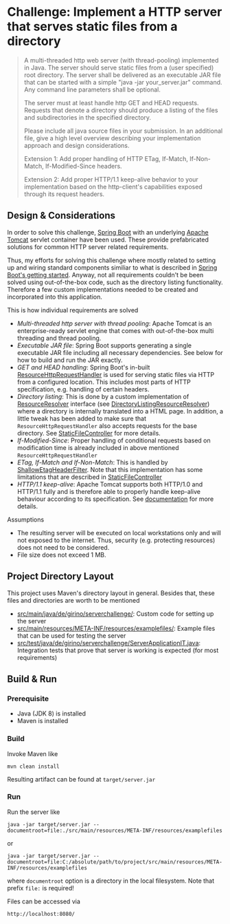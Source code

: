 # Challenge: Implement a HTTP server that serves static files from a directory


> A multi-threaded http web server (with thread-pooling) implemented in Java. The server should serve static files from a (user specified) root directory. The server shall be delivered as an executable JAR file that can be started with a simple "java -jar your_server.jar" command. Any command line parameters shall be optional.
> 
> The server must at least handle http GET and HEAD requests. Requests that denote a directory should produce a listing of the files and subdirectories in the specified directory.
>
> Please include all java source files in your submission. In an additional file, give a high level overview describing your implementation approach and design considerations.
> 
> Extension 1: Add proper handling of HTTP ETag, If-Match, If-Non-Match, If-Modified-Since headers.
> 
> Extension 2: Add proper HTTP/1.1 keep-alive behavior to your implementation based on the http-client's capabilities exposed through its request headers.


## Design & Considerations
In order to solve this challenge, [Spring Boot](https://projects.spring.io/spring-boot/) with an underlying 
[Apache Tomcat](http://tomcat.apache.org/) servlet container have been used. These provide prefabricated solutions for
common HTTP server related requirements.

Thus, my efforts for solving this challenge where mostly related to setting up and wiring standard components similiar to
what is described in [Spring Boot's getting started](https://spring.io/guides/gs/spring-boot/).
Anyway, not all requirements couldn't be been solved using out-of-the-box code, such as the directory listing functionality. 
Therefore a few custom implementations needed to be created and incorporated into this application.

This is how individual requirements are solved

* _Multi-threaded http server with thread pooling_: Apache Tomcat is an enterprise-ready servlet engine that comes with out-of-the-box multi threading and thread pooling.
* _Executable JAR file_: Spring Boot supports generating a single executable JAR file including all necessary dependencies. See below for how to build and run the JAR exactly.
* _GET and HEAD handling_: Spring Boot's in-built [ResourceHttpRequestHandler](http://docs.spring.io/spring/docs/current/javadoc-api/org/springframework/web/servlet/resource/ResourceHttpRequestHandler.html) 
    is used for serving static files via HTTP from a configured location. This includes most parts of HTTP specification, e.g. handling of certain headers. 
* _Directory listing_: This is done by a custom implementation of [ResourceResolver](http://docs.spring.io/spring/docs/current/javadoc-api/org/springframework/web/servlet/resource/ResourceResolver.html) 
    interface (see [DirectoryListingResourceResolver](./src/main/java/de/girino/serverchallenge/DirectoryListingResourceResolver.java))
    where a directory is internally translated into a HTML page. In addition, a little tweak has been added to make sure 
    that `ResourceHttpRequestHandler` also accepts requests for the base directory. See [StaticFileController](./src/main/java/de/girino/serverchallenge/StaticFileController.java)
    for more details.
* _If-Modified-Since_: Proper handling of conditional requests based on modification time is already included in above mentioned `ResourceHttpRequestHandler`
* _ETag, If-Match and If-Non-Match_: This is handled by [ShallowEtagHeaderFilter](http://docs.spring.io/spring/docs/current/javadoc-api/org/springframework/web/filter/ShallowEtagHeaderFilter.html). 
    Note that this implementation has some limitations that are described in [StaticFileController](./src/main/java/de/girino/serverchallenge/StaticFileController.java) 
* _HTTP/1.1 keep-alive_: Apache Tomcat supports both HTTP/1.0 and HTTP/1.1 fully and is therefore able to properly handle 
  keep-alive behaviour according to its specification. See [documentation](https://tomcat.apache.org/tomcat-8.0-doc/config/http.html#HTTP/1.1_and_HTTP/1.0_Support) for more details. 


Assumptions
* The resulting server will be executed on local workstations only and will not exposed to the internet. Thus, security (e.g. protecting resources) does not need to be considered.
* File size does not exceed 1 MB.


## Project Directory Layout

This project uses Maven's directory layout in general. Besides that, these files and directories are worth to be mentioned

* [src/main/java/de/girino/serverchallenge/](src/main/java/de/girino/serverchallenge/): Custom code for setting up the server
* [src/main/resources/META-INF/resources/examplefiles/](src/main/resources/META-INF/resources/examplefiles/): Example files that can be used for testing the server
* [src/test/java/de/girino/serverchallenge/ServerApplicationIT.java](src/test/java/de/girino/serverchallenge/ServerApplicationIT.java): Integration tests that prove that server is working is expected (for most requirements)


## Build & Run


### Prerequisite
- Java (JDK 8) is installed
- Maven is installed


### Build

Invoke Maven like 

    mvn clean install
		
Resulting artifact can be found at `target/server.jar`		

### Run

Run the server like

    java -jar target/server.jar --documentroot=file:./src/main/resources/META-INF/resources/examplefiles
or

    java -jar target/server.jar --documentroot=file:C:/absolute/path/to/project/src/main/resources/META-INF/resources/examplefiles

where `documentroot` option is a directory in the local filesystem. Note that prefix `file:` is required!

Files can be accessed via

    http://localhost:8080/